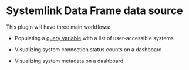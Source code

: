 # Systemlink Data Frame data source

This plugin will have three main workflows:

- Populating a
  [query variable](https://grafana.com/docs/grafana/latest/dashboards/variables/add-template-variables/#add-a-query-variable)
  with a list of user-accessible systems

- Visualizing system connection status counts on a dashboard

- Visualizing system metadata on a dashboard
